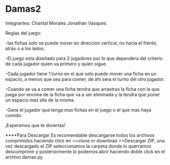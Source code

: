# Damas2
Integrantes: Chantal Morales
             Jonathan Vasques

Reglas del juego:

-las fichas solo se puede mover en direccion vertical, no hacia el frente, atrás o a los lados.

-El juego esta diseñado para 2 jugadores por lo que dependera del criterio de cada jugador quien va primero y quien sigue.

-Cada jugador tiene 1 turno en el que solo puede mover una ficha en un espacio, a menos que sea para comer, de ahi sera el turno del otro jugador.

-Cuando se va a comer una ficha tendra que arrastras la ficha con la que juega por encima de la ficha que va a ser eliminada y la tendra que poner un espacio mas alla de la misma.

-Gana el jugador que tenga mas fichas en el juego o el que mas haya comido. 


¡Esperamos que te diviertas!


****Para Descargar 
Es recomendable descargarse todos los archivos comprimidos haciendo click en >>clone or download >>Descargar ZIP, 
una vez descargado el ZIP seleccionamos la carpeta donde lo querramos descomprimir y posteriormente lo podemos abrir haciendo doble click 
en el archivo damas.py 
